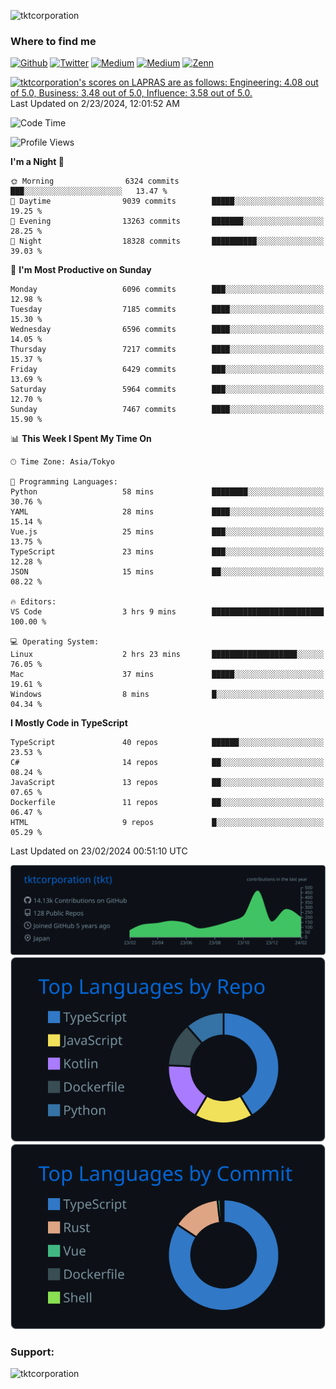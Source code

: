 <p align="left"> <img src="https://komarev.com/ghpvc/?username=tktcorporation&label=Profile%20views&color=0e75b6&style=flat" alt="tktcorporation" /> </p>

<h3>Where to find me</h3>
<p>
<a href="https://github.com/tktcorporation" target="_blank"><img alt="Github" src="https://img.shields.io/badge/GitHub-%2312100E.svg?&style=for-the-badge&logo=Github&logoColor=white" /></a>
<a href="https://twitter.com/tktcorporation" target="_blank"><img alt="Twitter" src="https://img.shields.io/badge/twitter-%231DA1F2.svg?&style=for-the-badge&logo=twitter&logoColor=white" /></a>
<a href="https://www.linkedin.com/in/tktcorporation" target="_blank"><img alt="Medium" src="https://img.shields.io/badge/linkdin-0a66c2.svg?&style=for-the-badge&logo=linkedin&logoColor=white" /></a>
<a href="https://qiita.com/tktcorporation" target="_blank"><img alt="Medium" src="https://img.shields.io/badge/qiita-55C500.svg?&style=for-the-badge&logo=qiita&logoColor=white" /></a>
<a href="https://zenn.dev/tktcorporation" target="_blank"><img alt="Zenn" src="https://img.shields.io/badge/Zenn-3EA8FF.svg?&style=for-the-badge&logo=Zenn&logoColor=white" /></a>
</p>

<!--START_SECTION:lapras-card-->
<p ><a href="https://lapras.com/public/tktcorporation" target="_blank" rel="noopener noreferrer"><img alt="tktcorporation's scores on LAPRAS are as follows: Engineering: 4.08 out of 5.0, Business: 3.48 out of 5.0, Influence: 3.58 out of 5.0." src="https://lapras-card-generator.vercel.app/api/svg?e=4.08&b=3.48&i=3.58&b1=%23232323&b2=%236d6d6d&i1=%23212121&i2=%23818181&l=en" width="300" ></a>  
Last Updated on 2/23/2024, 12:01:52 AM</p>
<!--END_SECTION:lapras-card-->
  
<!--START_SECTION:waka-->
![Code Time](http://img.shields.io/badge/Code%20Time-1%2C402%20hrs%2053%20mins-blue)

![Profile Views](http://img.shields.io/badge/Profile%20Views-3-blue)

**I'm a Night 🦉** 

```text
🌞 Morning                6324 commits        ███░░░░░░░░░░░░░░░░░░░░░░   13.47 % 
🌆 Daytime                9039 commits        █████░░░░░░░░░░░░░░░░░░░░   19.25 % 
🌃 Evening                13263 commits       ███████░░░░░░░░░░░░░░░░░░   28.25 % 
🌙 Night                  18328 commits       ██████████░░░░░░░░░░░░░░░   39.03 % 
```
📅 **I'm Most Productive on Sunday** 

```text
Monday                   6096 commits        ███░░░░░░░░░░░░░░░░░░░░░░   12.98 % 
Tuesday                  7185 commits        ████░░░░░░░░░░░░░░░░░░░░░   15.30 % 
Wednesday                6596 commits        ████░░░░░░░░░░░░░░░░░░░░░   14.05 % 
Thursday                 7217 commits        ████░░░░░░░░░░░░░░░░░░░░░   15.37 % 
Friday                   6429 commits        ███░░░░░░░░░░░░░░░░░░░░░░   13.69 % 
Saturday                 5964 commits        ███░░░░░░░░░░░░░░░░░░░░░░   12.70 % 
Sunday                   7467 commits        ████░░░░░░░░░░░░░░░░░░░░░   15.90 % 
```


📊 **This Week I Spent My Time On** 

```text
🕑︎ Time Zone: Asia/Tokyo

💬 Programming Languages: 
Python                   58 mins             ████████░░░░░░░░░░░░░░░░░   30.76 % 
YAML                     28 mins             ████░░░░░░░░░░░░░░░░░░░░░   15.14 % 
Vue.js                   25 mins             ███░░░░░░░░░░░░░░░░░░░░░░   13.75 % 
TypeScript               23 mins             ███░░░░░░░░░░░░░░░░░░░░░░   12.28 % 
JSON                     15 mins             ██░░░░░░░░░░░░░░░░░░░░░░░   08.22 % 

🔥 Editors: 
VS Code                  3 hrs 9 mins        █████████████████████████   100.00 % 

💻 Operating System: 
Linux                    2 hrs 23 mins       ███████████████████░░░░░░   76.05 % 
Mac                      37 mins             █████░░░░░░░░░░░░░░░░░░░░   19.61 % 
Windows                  8 mins              █░░░░░░░░░░░░░░░░░░░░░░░░   04.34 % 
```

**I Mostly Code in TypeScript** 

```text
TypeScript               40 repos            ██████░░░░░░░░░░░░░░░░░░░   23.53 % 
C#                       14 repos            ██░░░░░░░░░░░░░░░░░░░░░░░   08.24 % 
JavaScript               13 repos            ██░░░░░░░░░░░░░░░░░░░░░░░   07.65 % 
Dockerfile               11 repos            ██░░░░░░░░░░░░░░░░░░░░░░░   06.47 % 
HTML                     9 repos             █░░░░░░░░░░░░░░░░░░░░░░░░   05.29 % 
```




 Last Updated on 23/02/2024 00:51:10 UTC
<!--END_SECTION:waka-->

[![](https://raw.githubusercontent.com/tktcorporation/tktcorporation/master/profile-summary-card-output/github_dark/0-profile-details.svg)](https://github.com/vn7n24fzkq/github-profile-summary-cards)
[![](https://raw.githubusercontent.com/tktcorporation/tktcorporation/master/profile-summary-card-output/github_dark/1-repos-per-language.svg)](https://github.com/vn7n24fzkq/github-profile-summary-cards) [![](https://raw.githubusercontent.com/tktcorporation/tktcorporation/master/profile-summary-card-output/github_dark/2-most-commit-language.svg)](https://github.com/vn7n24fzkq/github-profile-summary-cards)

<h3 align="left">Support:</h3>
<p><a href="https://www.buymeacoffee.com/tktcorporation"> <img align="left" src="https://cdn.buymeacoffee.com/buttons/v2/default-yellow.png" height="50" width="210" alt="tktcorporation" /></a></p><br><br>
